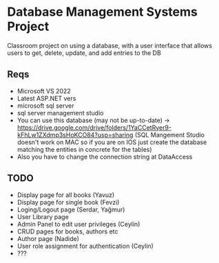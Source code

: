 # Database Management Systems Project

Classroom project on using a database, with a user interface that allows users to get, delete, update, and add entries to the DB


## Reqs

- Microsoft VS 2022
- Latest ASP.NET vers
- microsoft sql server
- sql server management studio
- You can use this database (may not be up-to-date) -> https://drive.google.com/drive/folders/1YaCCetRyer9-kFhLw1ZXdmp3sHoKCO84?usp=sharing
(SQL Mangement Studio doesn't work on MAC so if you are on IOS just create the database matching the entities in concrete for the tables)
- Also you have to change the connection string at DataAccess

## TODO

- Display page for all books (Yavuz)
- Display page for single book (Fevzi)
- Loging/Logout page (Serdar, Yağmur)
- User Library page 
- Admin Panel to edit user privileges (Ceylin)
- CRUD pages for books, authors etc
- Author page (Nadide)
- User role assignment for authentication (Ceylin)
- ???




